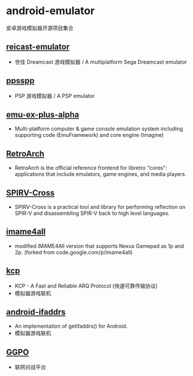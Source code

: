 # android-emulator
安卓游戏模拟器开源项目集合

## [reicast-emulator](https://github.com/reicast/reicast-emulator/)

* 世佳 Dreamcast 游戏模拟器 / A multiplatform Sega Dreamcast emulator

## [ppsspp](https://github.com/hrydgard/ppsspp)

* PSP 游戏模拟器 / A PSP emulator

## [emu-ex-plus-alpha](https://github.com/Rakashazi/emu-ex-plus-alpha)

* Multi-platform computer & game console emulation system including supporting code (EmuFramework) and core engine (Imagine)

## [RetroArch](https://github.com/libretro/RetroArch)

* RetroArch is the official reference frontend for libretro "cores": applications that include emulators, game engines, and media players. 

## [SPIRV-Cross](https://github.com/KhronosGroup/SPIRV-Cross/tree/44ef367141f9935bc719c9cc25693a9055f61efa)

* SPIRV-Cross is a practical tool and library for performing reflection on SPIR-V and disassembling SPIR-V back to high level languages.

## [imame4all](https://github.com/kexplo/imame4all)

* modified iMAME4All version that supports Nexus Gamepad as 1p and 2p. (forked from code.google.com/p/imame4all)

## [kcp](https://github.com/skywind3000/kcp)

* KCP - A Fast and Reliable ARQ Protocol (快速可靠传输协议)
* 模拟器游戏联机

## [android-ifaddrs](https://github.com/morristech/android-ifaddrs)

* An implementation of getifaddrs() for Android.
* 模拟器游戏联机

## [GGPO](http://www.ggpo.org)

* 联网对战平台